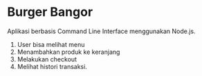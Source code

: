 # Burger Bangor 

Aplikasi berbasis Command Line Interface menggunakan Node.js.  
1. User bisa melihat menu
2. Menambahkan produk ke keranjang
3. Melakukan checkout
4. Melihat histori transaksi.
